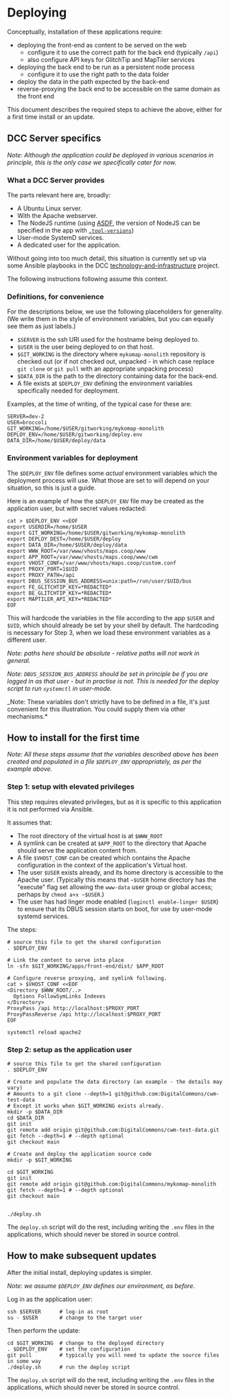 # Deploying

Conceptually, installation of these applications require:

- deploying the front-end as content to be served on the web
  - configure it to use the correct path for the back end (typically `/api`)
  - also configure API keys for GlitchTip and MapTiler services
- deploying the back end to be run as a persistent node process
  - configure it to use the right path to the data folder
- deploy the data in the path expected by the back-end
- reverse-proxying the back end to be accessible on the same domain as the front end

This document describes the required steps to achieve the above, either for a first
time install or an update.

## DCC Server specifics

_Note: Although the application could be deployed in various scenarios in
principle, this is the only case we specifically cater for now._

### What a DCC Server provides

The parts relevant here are, broadly:

- A Ubuntu Linux server.
- With the Apache webserver.
- The NodeJS runtime (using [ASDF][asdf], the version of NodeJS can be
  specified in the app with [`.tool-versions`][asdf-config])
- User-mode SystemD services.
- A dedicated user for the application.

[asdf]: https://asdf-vm.com/
[asdf-config]: https://asdf-vm.com/manage/configuration.html

Without going into too much detail, this situation is currently set up
via some Ansible playbooks in the DCC
[technology-and-infrastructure][t-i] project.

The following instructions following assume this context.

[t-i]: https://github.com/DigitalCommons/technology-and-infrastructure

### Definitions, for convenience

For the descriptions below, we use the following placeholders for
generality. (We write them in the style of environment variables, but
you can equally see them as just labels.)

- `$SERVER` is the ssh URI used for the hostname being deployed to.
- `$USER` is the user being deployed to on that host.
- `$GIT_WORKING` is the directory where `mykomap-monolith` repository
  is checked out (or if not checked out, unpacked - in which case
  replace `git clone` or `git pull` with an appropriate unpacking
  process)
- `$DATA_DIR` is the path to the directory containing data for the back-end.
- A file exists at `$DEPLOY_ENV` defining the environment variables
  specifically needed for deployment.

Examples, at the time of writing, of the typical case for these are:

    SERVER=dev-2
    USER=broccoli
    GIT_WORKING=/home/$USER/gitworking/mykomap-monolith
    DEPLOY_ENV=/home/$USER/gitworking/deploy.env
    DATA_DIR=/home/$USER/deploy/data

### Environment variables for deployment

The `$DEPLOY_ENV` file defines some _actual_ environment variables
which the deployment process will use. What those are set to will
depend on your situation, so this is just a guide.

Here is an example of how the `$DEPLOY_ENV` file may be created as the
application user, but with secret values redacted:

    cat > $DEPLOY_ENV <<EOF
    export USERDIR=/home/$USER
    export GIT_WORKING=/home/$USER/gitworking/mykomap-monolith
    export DEPLOY_DEST=/home/$USER/deploy
    export DATA_DIR=/home/$USER/deploy/data
    export WWW_ROOT=/var/www/vhosts/maps.coop/www
    export APP_ROOT=/var/www/vhosts/maps.coop/www/cwm
    export VHOST_CONF=/var/www/vhosts/maps.coop/custom.conf
    export PROXY_PORT=1$UID
    export PROXY_PATH=/api
    export DBUS_SESSION_BUS_ADDRESS=unix:path=/run/user/$UID/bus
    export FE_GLITCHTIP_KEY=*REDACTED*
    export BE_GLITCHTIP_KEY=*REDACTED*
    export MAPTILER_API_KEY=*REDACTED*
    EOF

This will hardcode the variables in the file according to the app
`$USER` and `$UID`, which should already be set by your shell by default.
The hardcoding is necessary for Step 3, when we load these environment
variables as a different user.

_Note: paths here should be absolute - relative paths will not work in
general._

_Note: `DBUS_SESSION_BUS_ADDRESS` should be set in principle be if you
are logged in as that user - but in practise is not. This is needed for
the deploy script to run `systemctl` in user-mode._

_Note: These variables don't strictly have to be defined in a file,
it's just convenient for this illustration. You could supply them via
other mechanisms.*


## How to install for the first time

*Note: All these steps assume that the variables described above has
been created and populated in a file `$DEPLOY_ENV` appropriately, as
per the example above.*

### Step 1: setup with elevated privileges

This step requires elevated privileges, but as it is specific to this
application it is not performed via Ansible.

It assumes that:

- The root directory of the virtual host is at `$WWW_ROOT`
- A symlink can be created at `$APP_ROOT` to the directory that
  Apache should serve the application content from.
- A file `$VHOST_CONF` can be created which contains the Apache
  configuration in the context of the application's Virtual host.
- The user `$USER` exists already, and its home directory is
  accessible to the Apache user. (Typically this means that `~$USER`
  home directory has the "execute" flag set allowing the `www-data`
  user group or global access; perhaps by `chmod a+x ~$USER`.)
- The user has had linger mode enabled (`loginctl enable-linger
$USER`) to ensure that its DBUS session starts on boot, for use by
  user-mode systemd services.

The steps:

    # source this file to get the shared configuration
    . $DEPLOY_ENV

    # Link the content to serve into place
    ln -sfn $GIT_WORKING/apps/front-end/dist/ $APP_ROOT

    # Configure reverse proxying, and symlink following.
    cat > $VHOST_CONF <<EOF
    <Directory $WWW_ROOT/..>
      Options FollowSymLinks Indexes
    </Directory>
    ProxyPass /api http://localhost:$PROXY_PORT
    ProxyPassReverse /api http://localhost:$PROXY_PORT
    EOF

    systemctl reload apache2
    

### Step 2: setup as the application user

    # source this file to get the shared configuration
    . $DEPLOY_ENV

    # Create and populate the data directory (an example - the details may vary)
    # Amounts to a git clone --depth=1 git@github.com:DigitalCommons/cwm-test-data
    # Except it works when $GIT_WORKING exists already.
    mkdir -p $DATA_DIR
    cd $DATA_DIR
    git init
    git remote add origin git@github.com:DigitalCommons/cwm-test-data.git
    git fetch --depth=1 # --depth optional
    git checkout main

    # Create and deploy the application source code
    mkdir -p $GIT_WORKING

    cd $GIT_WORKING
    git init
    git remote add origin git@github.com:DigitalCommons/mykomap-monolith
    git fetch --depth=1 # --depth optional
    git checkout main


    ./deploy.sh

The `deploy.sh` script will do the rest, including writing the `.env`
files in the applications, which should never be stored in source control.

## How to make subsequent updates

After the initial install, deploying updates is simpler.

_Note: we assume `$DEPLOY_ENV` defines our environment, as before._

Log in as the application user:

    ssh $SERVER      # log-in as root
    su - $USER       # change to the target user

Then perform the update:

    cd $GIT_WORKING  # change to the deployed directory
    . $DEPLOY_ENV    # set the configuration
    git pull         # typically you will need to update the source files in some way
    ./deploy.sh      # run the deploy script

The `deploy.sh` script will do the rest, including writing the `.env`
files in the applications, which should never be stored in source control.
